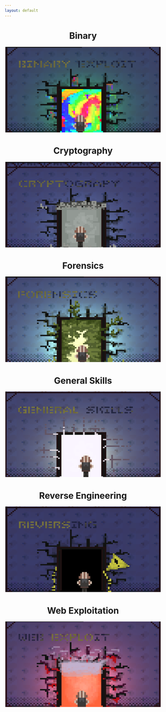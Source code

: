 ```yaml
---
layout: default
---
```


<center><h1>Binary</h1></center>
<a href="/picoctf2019/binary-challenges"><center><img src="/picoctf2019/images/binaryhome.png" width="500" height="275"></center></a>

<center><h1>Cryptography</h1></center>
<a href="/picoctf2019/cryptography-challenges"><center><img src="/picoctf2019/images/cryptographyhome.png" width="500" height="275"></center></a>

<center><h1>Forensics</h1></center>
<a href="/picoctf2019/forensics-challenges"><center><img src="/picoctf2019/images/forensicshome.png" width="500" height="275"></center></a>

<center><h1>General Skills</h1></center>
<a href="/picoctf2019/general-challenges"><center><img src="/picoctf2019/images/generalhome.png" width="500" height="275"></center></a>

<center><h1>Reverse Engineering</h1></center>
<a href="/picoctf2019/reversing-challenges"><center><img src="/picoctf2019/images/reversinghome.png" width="500" height="275"></center></a>

<center><h1>Web Exploitation</h1></center>
<a href="/picoctf2019/web-challenges"><center><img src="/picoctf2019/images/webhome.png" width="500" height="275"></center></a>

